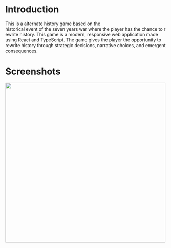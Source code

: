 # Introduction
This is a alternate history game based on the historical event of the seven years war where the player has the chance to rewrite history. This game is a modern, responsive web application made using React and TypeScript.  The game gives the player the opportunity to rewrite history through strategic decisions, narrative choices, and emergent consequences. 
# Screenshots
<img src="https://i.postimg.cc/GBDMCvyt/Screenshot-2025-10-28-182157.jpg" width="500">
